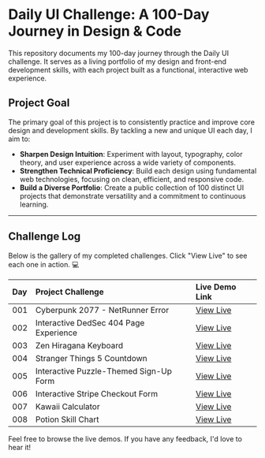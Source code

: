 # Daily UI Challenge: A 100-Day Journey in Design & Code

This repository documents my 100-day journey through the Daily UI challenge. It serves as a living portfolio of my design and front-end development skills, with each project built as a functional, interactive web experience.

## Project Goal

The primary goal of this project is to consistently practice and improve core design and development skills. By tackling a new and unique UI each day, I aim to:

* **Sharpen Design Intuition**: Experiment with layout, typography, color theory, and user experience across a wide variety of components.
* **Strengthen Technical Proficiency**: Build each design using fundamental web technologies, focusing on clean, efficient, and responsive code.
* **Build a Diverse Portfolio**: Create a public collection of 100 distinct UI projects that demonstrate versatility and a commitment to continuous learning.

***

## Challenge Log

Below is the gallery of my completed challenges. Click "View Live" to see each one in action. 💻

| Day | Project Challenge | Live Demo Link |
| :--- | :--- | :--- |
| 001 | Cyberpunk 2077 - NetRunner Error | [View Live](https://cyberpunk2077-netrunner-error.netlify.app/) |
| 002 | Interactive DedSec 404 Page Experience | [View Live](https://interactivededsec.netlify.app/)
| 003 | Zen Hiragana Keyboard | [View Live](https://zen-hiragana-keyboard.netlify.app/)
| 004 | Stranger Things 5 Countdown | [View Live](https://stranger-things-5-countdown.netlify.app/)
| 005 | Interactive Puzzle-Themed Sign-Up Form | [View Live](https://interactive-puzzle-sign-up-form.netlify.app/)
| 006 | Interactive Stripe Checkout Form| [View Live](https://www.codester.com/craftydigitalcreativethemes/)
| 007 | Kawaii Calculator| [View Live](https://kawaii-calculator-ui.netlify.app/)
| 008 | Potion Skill Chart| [View Live](https://potion-skill-chart.netlify.app/)

Feel free to browse the live demos. If you have any feedback, I'd love to hear it!
